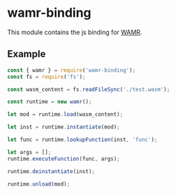 # wamr-binding

This module contains the js binding for [WAMR](https://github.com/bytecodealliance/wasm-micro-runtime).

## Example

``` javascript
const { wamr } = require('wamr-binding');
const fs = require('fs');

const wasm_content = fs.readFileSync('./test.wasm');

const runtime = new wamr();

let mod = runtime.load(wasm_content);

let inst = runtime.instantiate(mod);

let func = runtime.lookupFunction(inst, 'func');

let args = [];
runtime.executeFunction(func, args);

runtime.deinstantiate(inst);

runtime.unload(mod);
```